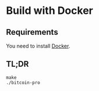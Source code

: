 # Build with Docker

## Requirements

You need to install [Docker](https://docs.docker.com/desktop/).

## TL;DR

```
make
./bitcoin-pro
```
